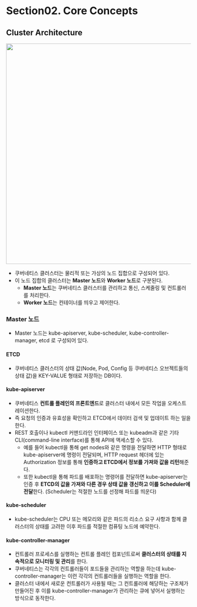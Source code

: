 # Section02. Core Concepts

## Cluster Architecture

<img src="https://www.redhat.com/rhdc/managed-files/kubernetes_diagram-v3-770x717_0.svg" width="600">

- 쿠버네티스 클러스터는 물리적 또는 가상의 노드 집합으로 구성되어 있다.
- 이 노드 집합의 클러스터는 **Master 노드**와 **Worker 노드**로 구분된다.
  - **Master 노드**는 쿠버네티스 클러스터를 관리하고 통신, 스케줄링 및 컨트롤러를 처리한다.
  - **Worker 노드**는 컨테이너를 띄우고 제어한다.

### Master 노드
- Master 노드는 kube-apiserver, kube-scheduler, kube-controller-manager, etcd 로 구성되어 있다.

#### ETCD
- 쿠버네티스 클러스터의 상태 값(Node, Pod, Config 등 쿠버네티스 오브젝트들의 상태 값)을 KEY-VALUE 형태로 저장하는 DB이다.

#### kube-apiserver
- 쿠버네티스 **컨트롤 플레인의 프론트엔드**로 클러스터 내에서 모든 작업을 오케스트레이션한다.
- 즉 요청의 인증과 유효성을 확인하고 ETCD에서 데이터 검색 및 업데이트 하는 일을 한다.
- REST 호출이나 kubectl 커맨드라인 인터페이스 또는 kubeadm과 같은 기타 CLI(command-line interface)를 통해 API에 액세스할 수 있다.
  - 예를 들어 kubectl을 통해 get nodes와 같은 명령을 전달하면 HTTP 형태로 kube-apiserver에 명령이 전달되며, HTTP request 헤더에 있는 Authorization 정보를 통해 **인증하고 ETCD에서 정보를 가져와 값을 리턴**해준다.
  - 또한 kubectl을 통해 파드를 배포하는 명령어를 전달하면 kube-apiserver는 인증 후 **ETCD의 값을 가져와 다른 경우 상태 값을 갱신하고 이를 Scheduler에 전달**한다. (Scheduler는 적절한 노드를 선정해 파드를 띄운다)

#### kube-scheduler
- kube-scheduler는 CPU 또는 메모리와 같은 파드의 리소스 요구 사항과 함께 클러스터의 상태를 고려한 이후 파드를 적절한 컴퓨팅 노드에 예약한다.

#### kube-controller-manager
- 컨트롤러 프로세스를 실행하는 컨트롤 플레인 컴포넌트로써 **클러스터의 상태를 지속적으로 모니터링 및 관리**를 한다.
- 쿠버네티스는 각각의 컨트롤러들이 포드들을 관리하는 역할을 하는데 kube-controller-manager는 이런 각각의 컨트롤러들을 실행하는 역할을 한다.
- 클러스터 내에서 새로운 컨트롤러가 사용될 때는 그 컨트롤러에 해당하는 구조체가 만들어진 후 이를 kube-controller-manager가 관리하는 큐에 넣어서 실행하는 방식으로 동작한다.